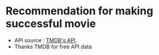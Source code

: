 # Recommendation for making successful movie
 
- API source : [TMDB's API](https://www.themoviedb.org/).  
- Thanks TMDB for free API data